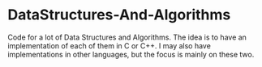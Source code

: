 # DataStructures-And-Algorithms

Code for a lot of Data Structures and Algorithms. 
The idea is to have an implementation of each of them in C or C++. I may also have implementations in other languages, but the focus is mainly on these two.
